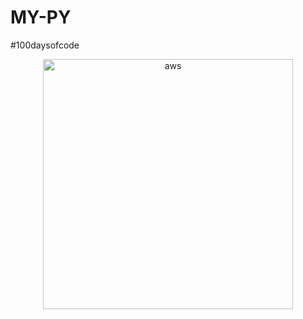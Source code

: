 # MY-PY
#100daysofcode



<p align="middle"> <img src="https://pythoncoursesonline.com/wp-content/uploads/2020/11/python-pro-bootcamp.jpg" alt="aws" width="400" height="400"/> 


